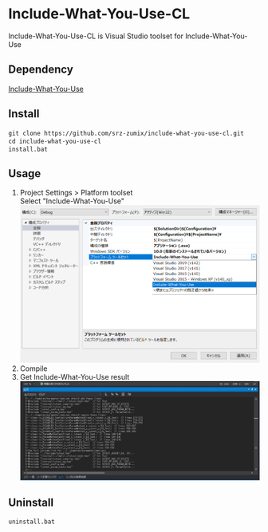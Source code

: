 Include-What-You-Use-CL
===

Include-What-You-Use-CL is Visual Studio toolset for Include-What-You-Use

## Dependency

[Include-What-You-Use](http://include-what-you-use.org/)  

## Install

```
git clone https://github.com/srz-zumix/include-what-you-use-cl.git
cd include-what-you-use-cl
install.bat
```

## Usage

1. Project Settings > Platform toolset  
Select "Include-What-You-Use"
![toolset](images/toolset.png)
1. Compile
1. Get Include-What-You-Use result  
![output](images/output.png)

## Uninstall

```
uninstall.bat
```
